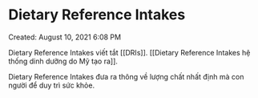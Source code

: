 ---
---

# Dietary Reference Intakes

Created: August 10, 2021 6:08 PM

Dietary Reference Intakes viết tắt [[DRIs]]. [[Dietary Reference Intakes hệ thống dinh dưỡng do Mỹ tạo ra]]. 

Dietary Reference Intakes đưa ra thông về lượng chất nhất định mà con người để duy trì sức khỏe.